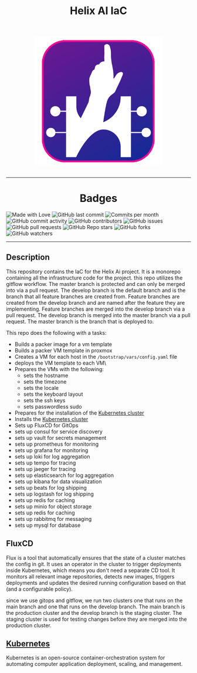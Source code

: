 <div  align="center">
  <h1 size="7">
    Helix AI IaC
  </h1>
</div>
<br/>
<br/>
<div align="center">
    <a href="https://helixaibot.com/" target="blank">
        <img
            src="https://github.com/SinLess-Games-LLC/Helix/blob/master/DOCS/images/logos/Favicon-01.png?raw=true"
            width="350"
            alt="Helix Ai Logo"
        />
    </a>
</div>
<br/>

---

<div  align="center">
  <h1 size="7">
    Badges
  </h1>
</div>

![Made with Love](https://img.shields.io/badge/Made%20with%20%E2%9D%A4%EF%B8%8F%20by-SinLess%20Games%20LLC-red.svg?style=for-the-badge)
![GitHub last commit](https://img.shields.io/github/last-commit/SinLess-Games-LLC/Helix-Ai-IaC?style=for-the-badge)
![Commits per month](https://img.shields.io/github/commit-activity/m/SinLess-Games-LLC/Helix-Ai-IaC?style=for-the-badge)
![GitHub commit activity](https://img.shields.io/github/commit-activity/y/SinLess-Games-LLC/Helix-Ai-IaC?style=for-the-badge)
![GitHub contributors](https://img.shields.io/github/contributors/SinLess-Games-LLC/Helix-Ai-IaC?style=for-the-badge)
![GitHub issues](https://img.shields.io/github/issues/SinLess-Games-LLC/Helix-Ai-IaC?style=for-the-badge)
![GitHub pull requests](https://img.shields.io/github/issues-pr/SinLess-Games-LLC/Helix-Ai-IaC?style=for-the-badge)
![GitHub Repo stars](https://img.shields.io/github/stars/SinLess-Games-LLC/Helix-Ai-IaC?style=for-the-badge)
![GitHub forks](https://img.shields.io/github/forks/SinLess-Games-LLC/Helix-Ai-IaC?style=for-the-badge)
![GitHub watchers](https://img.shields.io/github/watchers/SinLess-Games-LLC/Helix-Ai-IaC?style=for-the-badge)



---

## Description

This repository contains the IaC for the Helix Ai project. It is a monorepo containing all the infrastructure code for the project.
this repo utilizes the gitflow workflow. The master branch is protected and can only be merged into via a pull request. The develop branch is the default branch and is the branch that all feature branches are created from. Feature branches are created from the develop branch and are named after the feature they are implementing. Feature branches are merged into the develop branch via a pull request. The develop branch is merged into the master branch via a pull request. The master branch is the branch that is deployed to.

This repo does the following with a tasks:

- Builds a packer image for a vm template
- Builds a packer VM template in proxmox
- Creates a VM for each host in the `/bootstrap/vars/config.yaml` file
- deploys the VM template to each VM\
- Prepares the VMs with the following:
  - sets the hostname
  - sets the timezone
  - sets the locale
  - sets the keyboard layout
  - sets the ssh keys
  - sets passwordless sudo
- Prepares for the installation of the [Kubernetes cluster](/docs/Kubernetes.md)
- Installs the [Kubernetes cluster](/docs/Kubernetes.md)
- Sets up FluxCD for GitOps
- sets up consul for service discovery
- sets up vault for secrets management
- sets up prometheus for monitoring
- sets up grafana for monitoring
- sets up loki for log aggregation
- sets up tempo for tracing
- sets up jaeger for tracing
- sets up elasticsearch for log aggregation
- sets up kibana for data visualization
- sets up beats for log shipping
- sets up logstash for log shipping
- sets up redis for caching
- sets up minio for object storage
- sets up redis for caching
- sets up rabbitmq for messaging
- sets up mysql for database

## FluxCD

Flux is a tool that automatically ensures that the state of a cluster matches the config in git. It uses an operator in the cluster to trigger deployments inside Kubernetes, which means you don't need a separate CD tool. It monitors all relevant image repositories, detects new images, triggers deployments and updates the desired running configuration based on that (and a configurable policy).

since we use gitops and gitflow, we run two clusters one that runs on the main branch and one that runs on the develop branch. The main branch is the production cluster and the develop branch is the staging cluster. The staging cluster is used for testing changes before they are merged into the production cluster.

## [Kubernetes](/docs/Kubernetes.md)

Kubernetes is an open-source container-orchestration system for automating computer application deployment, scaling, and management.
